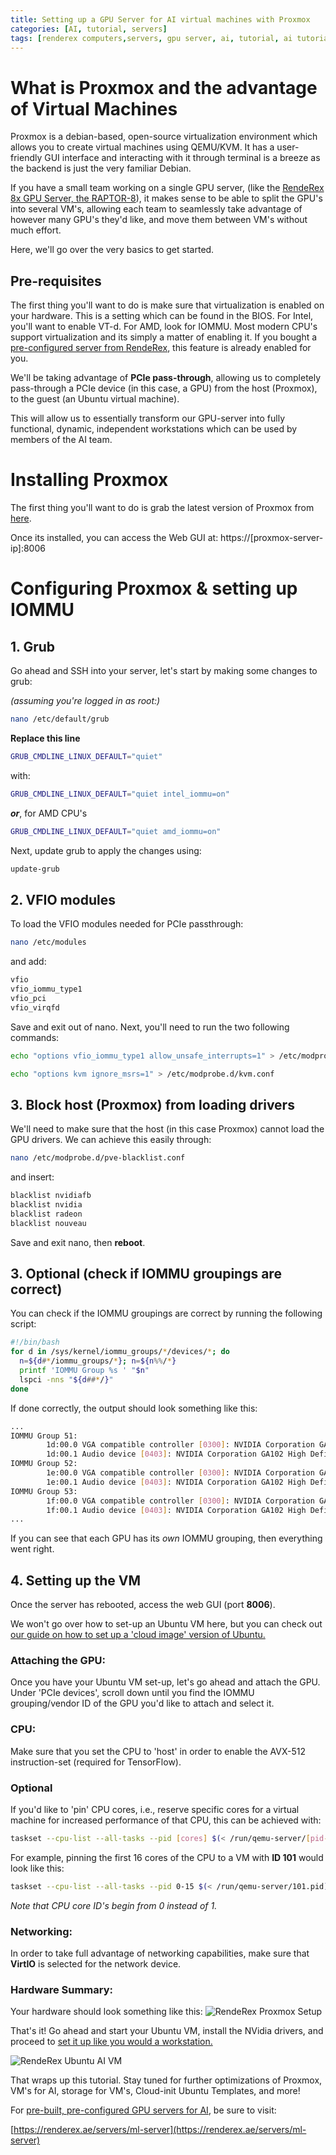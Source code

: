 ```yaml
---
title: Setting up a GPU Server for AI virtual machines with Proxmox
categories: [AI, tutorial, servers]
tags: [renderex computers,servers, gpu server, ai, tutorial, ai tutorial, virtualization, virtual machine, pcie passthrough, gpu vm, gpu virtual machine] #TAG names should be lowercase
---
```

# What is Proxmox and the advantage of Virtual Machines

Proxmox is a debian-based, open-source virtualization environment which allows you to create virtual machines using QEMU/KVM. It has a user-friendly GUI interface and interacting with it through terminal is a breeze as the backend is just the very familiar Debian.

If you have a small team working on a single GPU server, (like the [RendeRex 8x GPU Server, the RAPTOR-8](https://renderex.ae/servers/ml-server)), it makes sense to be able to split the GPU's into several VM's, allowing each team to seamlessly take advantage of however many GPU's they'd like, and move them between VM's without much effort.

Here, we'll go over the very basics to get started.

## Pre-requisites

The first thing you'll want to do is make sure that virtualization is enabled on your hardware. This is a setting which can be found in the BIOS. For Intel, you'll want to enable VT-d. For AMD, look for IOMMU. Most modern CPU's support virtualization and its simply a matter of enabling it. If you bought a [pre-configured server from RendeRex](https://renderex.ae/servers/ml-server), this feature is already enabled for you.

We'll be taking advantage of **PCIe pass-through**, allowing us to completely pass-through a PCIe device (in this case, a GPU) from the host (Proxmox), to the guest (an Ubuntu virtual machine).

This will allow us to essentially transform our GPU-server into fully functional, dynamic, independent workstations which can be used by members of the AI team.

# Installing Proxmox

The first thing you'll want to do is grab the latest version of Proxmox from [here](https://www.proxmox.com/en/downloads).

Once its installed, you can access the Web GUI at: https://[proxmox-server-ip]:8006

# Configuring Proxmox & setting up IOMMU
## 1. Grub

Go ahead and SSH into your server, let's start by making some changes to grub:

*(assuming you're logged in as root:)*
```bash
nano /etc/default/grub
```
**Replace this line** 
```bash
GRUB_CMDLINE_LINUX_DEFAULT="quiet"
```
with:
```bash
GRUB_CMDLINE_LINUX_DEFAULT="quiet intel_iommu=on"
```
***or***, for AMD CPU's
```bash
GRUB_CMDLINE_LINUX_DEFAULT="quiet amd_iommu=on"
```
Next, update grub to apply the changes using:
```bash
update-grub
```
## 2. VFIO modules
To load the VFIO modules needed for PCIe passthrough:
```bash
nano /etc/modules
```
and add:
```bash
vfio
vfio_iommu_type1
vfio_pci
vfio_virqfd
```
Save and exit out of nano. Next, you'll need to run the two following commands:
```bash
echo "options vfio_iommu_type1 allow_unsafe_interrupts=1" > /etc/modprobe.d/iommu_unsafe_interrupts.conf

echo "options kvm ignore_msrs=1" > /etc/modprobe.d/kvm.conf
```
## 3. Block host (Proxmox) from loading drivers
We'll need to make sure that the host (in this case Proxmox) cannot load the GPU drivers. We can achieve this easily through:
```bash
nano /etc/modprobe.d/pve-blacklist.conf
```
and insert:
```bash
blacklist nvidiafb
blacklist nvidia
blacklist radeon
blacklist nouveau
```
Save and exit nano, then **reboot**.

## 3. Optional (check if IOMMU groupings are correct)

You can check if the IOMMU groupings are correct by running the following script:

```bash
#!/bin/bash
for d in /sys/kernel/iommu_groups/*/devices/*; do
  n=${d#*/iommu_groups/*}; n=${n%%/*}
  printf 'IOMMU Group %s ' "$n"
  lspci -nns "${d##*/}"
done
```
If done correctly, the output should look something like this:

```bash
...
IOMMU Group 51:
        1d:00.0 VGA compatible controller [0300]: NVIDIA Corporation GA102 [GeForce RTX 3090] [10de:2204] (rev a1)
        1d:00.1 Audio device [0403]: NVIDIA Corporation GA102 High Definition Audio Controller [10de:1aef] (rev a1)
IOMMU Group 52:
        1e:00.0 VGA compatible controller [0300]: NVIDIA Corporation GA102 [GeForce RTX 3090] [10de:2204] (rev a1)
        1e:00.1 Audio device [0403]: NVIDIA Corporation GA102 High Definition Audio Controller [10de:1aef] (rev a1)
IOMMU Group 53:
        1f:00.0 VGA compatible controller [0300]: NVIDIA Corporation GA102 [GeForce RTX 3090] [10de:2204] (rev a1)
        1f:00.1 Audio device [0403]: NVIDIA Corporation GA102 High Definition Audio Controller [10de:1aef] (rev a1)
...
```
If you can see that each GPU has its *own* IOMMU grouping, then everything went right.

## 4. Setting up the VM

Once the server has rebooted, access the web GUI (port **8006**).

We won't go over how to set-up an Ubuntu VM here, but you can check out [our guide on how to set up a 'cloud image' version of Ubuntu.](https://docs.renderex.ae/Setting-up-a-cloud-image-VM/)

### Attaching the GPU:
Once you have your Ubuntu VM set-up, let's go ahead and attach the GPU. Under 'PCIe devices', scroll down until you find the IOMMU grouping/vendor ID of the GPU you'd like to attach and select it.

### CPU:
Make sure that you set the CPU to 'host' in order to enable the AVX-512 instruction-set (required for TensorFlow).

### Optional

If you'd like to 'pin' CPU cores, i.e., reserve specific cores for a virtual machine for increased performance of that CPU, this can be achieved with:
```bash
taskset --cpu-list --all-tasks --pid [cores] $(< /run/qemu-server/[pid-of-VM.pid])
```
For example, pinning the first 16 cores of the CPU to a VM with **ID 101** would look like this:

```bash
taskset --cpu-list --all-tasks --pid 0-15 $(< /run/qemu-server/101.pid)
```
*Note that CPU core ID's begin from 0 instead of 1.*

### Networking:
In order to take full advantage of networking capabilities, make sure that **VirtIO** is selected for the network device.

### Hardware Summary:

Your hardware should look something like this:
![RendeRex Proxmox Setup](https://renderex.ae/assets/img/images/docs/proxmox.png)

That's it! Go ahead and start your Ubuntu VM, install the NVidia drivers, and proceed to [set it up like you would a workstation.](https://docs.renderex.ae/posts/Setting-up-worktation-AI/)

![RendeRex Ubuntu AI VM](https://renderex.ae/assets/img/images/docs/proxmox2.png)

That wraps up this tutorial. Stay tuned for further optimizations of Proxmox, VM's for AI, storage for VM's, Cloud-init Ubuntu Templates, and more!

For [pre-built, pre-configured GPU servers for AI](https://renderex.ae/servers/ml-server), be sure to visit:

[https://renderex.ae/servers/ml-server](https://renderex.ae/servers/ml-server)

